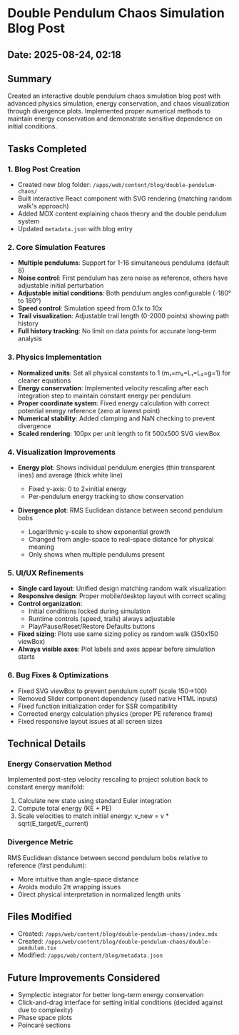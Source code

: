# Double Pendulum Chaos Simulation Blog Post

## Date: 2025-08-24, 02:18

## Summary
Created an interactive double pendulum chaos simulation blog post with advanced physics simulation, energy conservation, and chaos visualization through divergence plots. Implemented proper numerical methods to maintain energy conservation and demonstrate sensitive dependence on initial conditions.

## Tasks Completed

### 1. Blog Post Creation
- Created new blog folder: `/apps/web/content/blog/double-pendulum-chaos/`
- Built interactive React component with SVG rendering (matching random walk's approach)
- Added MDX content explaining chaos theory and the double pendulum system
- Updated `metadata.json` with blog entry

### 2. Core Simulation Features
- **Multiple pendulums**: Support for 1-16 simultaneous pendulums (default 8)
- **Noise control**: First pendulum has zero noise as reference, others have adjustable initial perturbation
- **Adjustable initial conditions**: Both pendulum angles configurable (-180° to 180°)
- **Speed control**: Simulation speed from 0.1x to 10x
- **Trail visualization**: Adjustable trail length (0-2000 points) showing path history
- **Full history tracking**: No limit on data points for accurate long-term analysis

### 3. Physics Implementation
- **Normalized units**: Set all physical constants to 1 (m₁=m₂=L₁=L₂=g=1) for cleaner equations
- **Energy conservation**: Implemented velocity rescaling after each integration step to maintain constant energy per pendulum
- **Proper coordinate system**: Fixed energy calculation with correct potential energy reference (zero at lowest point)
- **Numerical stability**: Added clamping and NaN checking to prevent divergence
- **Scaled rendering**: 100px per unit length to fit 500x500 SVG viewBox

### 4. Visualization Improvements
- **Energy plot**: Shows individual pendulum energies (thin transparent lines) and average (thick white line)
  - Fixed y-axis: 0 to 2×initial energy
  - Per-pendulum energy tracking to show conservation
  
- **Divergence plot**: RMS Euclidean distance between second pendulum bobs
  - Logarithmic y-scale to show exponential growth
  - Changed from angle-space to real-space distance for physical meaning
  - Only shows when multiple pendulums present

### 5. UI/UX Refinements
- **Single card layout**: Unified design matching random walk visualization
- **Responsive design**: Proper mobile/desktop layout with correct scaling
- **Control organization**:
  - Initial conditions locked during simulation
  - Runtime controls (speed, trails) always adjustable
  - Play/Pause/Reset/Restore Defaults buttons
- **Fixed sizing**: Plots use same sizing policy as random walk (350x150 viewBox)
- **Always visible axes**: Plot labels and axes appear before simulation starts

### 6. Bug Fixes & Optimizations
- Fixed SVG viewBox to prevent pendulum cutoff (scale 150→100)
- Removed Slider component dependency (used native HTML inputs)
- Fixed function initialization order for SSR compatibility
- Corrected energy calculation physics (proper PE reference frame)
- Fixed responsive layout issues at all screen sizes

## Technical Details

### Energy Conservation Method
Implemented post-step velocity rescaling to project solution back to constant energy manifold:
1. Calculate new state using standard Euler integration
2. Compute total energy (KE + PE)
3. Scale velocities to match initial energy: v_new = v * sqrt(E_target/E_current)

### Divergence Metric
RMS Euclidean distance between second pendulum bobs relative to reference (first pendulum):
- More intuitive than angle-space distance
- Avoids modulo 2π wrapping issues
- Direct physical interpretation in normalized length units

## Files Modified
- Created: `/apps/web/content/blog/double-pendulum-chaos/index.mdx`
- Created: `/apps/web/content/blog/double-pendulum-chaos/double-pendulum.tsx`
- Modified: `/apps/web/content/blog/metadata.json`

## Future Improvements Considered
- Symplectic integrator for better long-term energy conservation
- Click-and-drag interface for setting initial conditions (decided against due to complexity)
- Phase space plots
- Poincaré sections